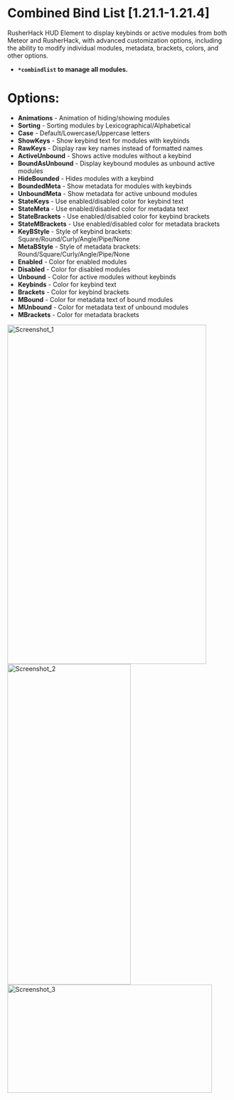 # Combined Bind List [1.21.1-1.21.4]

RusherHack HUD Element to display keybinds or active modules from both Meteor and RusherHack, with advanced customization options, including the ability to modify individual modules, metadata, brackets, colors, and other options.

- **```*combindlist``` to manage all modules.**

# Options:
- **Animations** - Animation of hiding/showing modules
- **Sorting** - Sorting modules by Lexicographical/Alphabetical
- **Case** - Default/Lowercase/Uppercase letters
- **ShowKeys** - Show keybind text for modules with keybinds
- **RawKeys** - Display raw key names instead of formatted names
- **ActiveUnbound** - Shows active modules without a keybind
- **BoundAsUnbound** - Display keybound modules as unbound active modules
- **HideBounded** - Hides modules with a keybind
- **BoundedMeta** - Show metadata for modules with keybinds
- **UnboundMeta** - Show metadata for active unbound modules
- **StateKeys** - Use enabled/disabled color for keybind text
- **StateMeta** - Use enabled/disabled color for metadata text
- **StateBrackets** - Use enabled/disabled color for keybind brackets
- **StateMBrackets** - Use enabled/disabled color for metadata brackets
- **KeyBStyle** - Style of keybind brackets: Square/Round/Curly/Angle/Pipe/None
- **MetaBStyle** - Style of metadata brackets: Round/Square/Curly/Angle/Pipe/None
- **Enabled** - Color for enabled modules
- **Disabled** - Color for disabled modules
- **Unbound** - Color for active modules without keybinds
- **Keybinds** - Color for keybind text
- **Brackets** - Color for keybind brackets
- **MBound** - Color for metadata text of bound modules
- **MUnbound** - Color for metadata text of unbound modules
- **MBrackets** - Color for metadata brackets

<img width="447" height="762" alt="Screenshot_1" src="https://github.com/user-attachments/assets/c2233f40-7fcf-4898-a2fc-70e2e1538ef9" />
<img width="277" height="720" alt="Screenshot_2" src="https://github.com/user-attachments/assets/2064e1b3-adb7-4ec4-ae22-26792214de93" />
<img width="460" height="243" alt="Screenshot_3" src="https://github.com/user-attachments/assets/e6c349b2-0eb9-4e68-bf46-df1d988248d6" />
